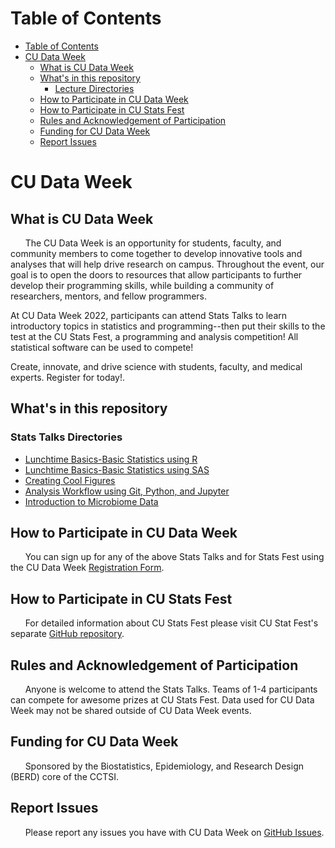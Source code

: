 # Table of Contents

- [Table of Contents](#table-of-contents)
- [CU Data Week](#cu-data-week)
  - [What is CU Data Week](#what-is-cu-data-week)
  - [What's in this repository](#whats-in-this-repository)
    - [Lecture Directories](#lecture-directories)
  - [How to Participate in CU Data Week](#how-to-participate-in-cu-data-week)
  - [How to Participate in CU Stats Fest](#how-to-participate-in-cu-stats-fest)
  - [Rules and Acknowledgement of Participation](#rules-and-acknowledgement-of-participation)
  - [Funding for CU Data Week](#funding-for-cu-data-week)
  - [Report Issues](#report-issues)

# CU Data Week

## What is CU Data Week
&nbsp;&nbsp;&nbsp;&nbsp;&nbsp;&nbsp;The CU Data Week is an opportunity for students, faculty, and community members to come together to develop innovative tools and analyses that will help drive research on campus. Throughout the event, our goal is to open the doors to resources that allow participants to further develop their programming skills, while building a community of researchers, mentors, and fellow programmers.

At CU Data Week 2022, participants can attend Stats Talks to learn introductory topics in statistics and programming--then put their skills to the test at the CU Stats Fest, a programming and analysis competition! All statistical software can be used to compete!

Create, innovate, and drive science with students, faculty, and medical experts. Register for today!. 

## What's in this repository

### Stats Talks Directories

* [Lunchtime Basics-Basic Statistics using R](Lunchtime%20Basics-Basic%20Statistics%20using%20R/)
* [Lunchtime Basics-Basic Statistics using SAS](Lunchtime%20Basics-Basic%20Statistics%20using%20SAS/)
* [Creating Cool Figures](Creating%20Cool%20Figures/)
* [Analysis Workflow using Git, Python, and Jupyter](Analysis%20Workflow%20using%20Git,%20Python,%20and%20Jupyter/)
* [Introduction to Microbiome Data](Introduction%20to%20Microbiome%20Data/)

## How to Participate in CU Data Week
&nbsp;&nbsp;&nbsp;&nbsp;&nbsp;&nbsp;You can sign up for any of the above Stats Talks and for Stats Fest using the CU Data Week [Registration Form](https://app.smartsheet.com/b/form/fd67eccbeb474727a70d69ee30eff869).

## How to Participate in CU Stats Fest
&nbsp;&nbsp;&nbsp;&nbsp;&nbsp;&nbsp;For detailed information about CU Stats Fest please visit CU Stat Fest's separate [GitHub repository](https://github.com/CIDA-CSPH/CU-Stats_Fest).

## Rules and Acknowledgement of Participation
&nbsp;&nbsp;&nbsp;&nbsp;&nbsp;&nbsp;Anyone is welcome to attend the Stats Talks. 
Teams of 1-4 participants can compete for awesome prizes at CU Stats Fest.
Data used for CU Data Week may not be shared outside of CU Data Week events. 

## Funding for CU Data Week
&nbsp;&nbsp;&nbsp;&nbsp;&nbsp;&nbsp;Sponsored by the Biostatistics, Epidemiology, and Research Design (BERD) core of the CCTSI.

## Report Issues
&nbsp;&nbsp;&nbsp;&nbsp;&nbsp;&nbsp;Please report any issues you have with CU Data Week on [GitHub Issues](https://github.com/CIDA-CSPH/CU-Data_Week/issues).
